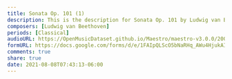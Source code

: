 ```yaml
---
title: Sonata Op. 101 (1)
description: This is the description for Sonata Op. 101 by Ludwig van Beethoven
composers: [Ludwig van Beethoven]
periods: [Classical]
audioURL: https://OpenMusicDataset.github.io/Maestro/maestro-v3.0.0/2006/MIDI-Unprocessed_21_R1_2006_01-04_ORIG_MID--AUDIO_21_R1_2006_02_Track02_wav.midi
formURL: https://docs.google.com/forms/d/e/1FAIpQLScO5bNaRHq_AWu4HjukAIAsQBVgOBrU0IpGU9SOtHUFNyEBhQ/viewform
comments: true
share: true
date: 2021-08-08T07:43:13-06:00
---
```

